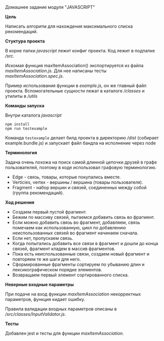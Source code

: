 Домашнее задание модуля "JAVASCRIPT"

**Цель**
 
Написать алгоритм для нахождения максимального списка рекомендаций.

**Стуктура проекта**

В корне папки _javascript_ лежит конфиг проекта. Код лежит в подпапке _/src_.

Искомая функция maxItemAssociation() экспортируется из файла _maxItemAssociation.js_. 
Для нее написаны тесты _maxItemAssociation.spec.js_.

Пример использования функции в _example.js_, он же главный файл проекта.
Вспомогательные сущности лежат в каталоге _/classes_ и утилиты в _/utils_


**Команды запуска**

Внутри каталога _javascript_
```
npm install
npm run testexample
```
Команда `testexample` делает билд проекта в директорию _/dist_ (собирает example.bundle.js) и запускает файл бандла на исполнение через node 

**Терминология**

Задача очень похожа на поиск самой длинной цепочки друзей в графе пользователей, поэтому в коде использовал графовую терминологию.

* Edge - связь, товары, которые покупались вместе.
* Verticies, vertex - вершины / вершина (товары пользователя).
* Fragment - набор вершин и связей, соединенных между собой (группа рекомендаций).

**Ход решения**

* Создаем первый пустой фрагмент.
* Бежим по массиву связей, пытаемся добавить связь во фрагмент.
* Если можно добавить связь во фрагмент, добавляем, связь помечаем как использованную, цикл по добавлению неиспользованных связей во фрагмент начинаем сначала. 
* Если нет, пропускаем связь.
* Когда попытались добавить все связи в фрагмент и дошли до конца связей, фрагмент кладем в массив фрагментов.
* Пока есть неиспользованные связи, создаем новый фрагмент и повторяем те же шаги для него.
* Сформированные фрагменты сортируем по убыванию длин и лексикографическом порядке элементов.
* Возвращаем первый элемент сортированного списка.

**Неверные входные параметры**

При подаче на вход функции _maxItemAssociation_ некорректных параметров, функция кидает ошибку.

Правила валидации входных параметров описаны в _/src/classes/InputValidator.js_.

**Тесты**

Добавлен jest и тесты для функции _maxItemAssociation_. 